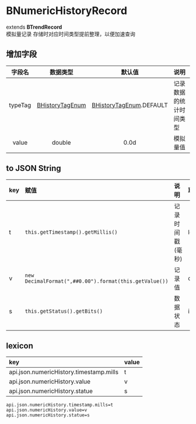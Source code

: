 # BNumericHistoryRecord
extends **BTrendRecord**  
模拟量记录
存储时对应时间类型提前整理，以便加速查询

## 增加字段
| 字段名 | 数据类型 | 默认值 | 说明 |
|:-------:|:------:|:-------:|:------------|
| typeTag | [BHistoryTagEnum](../enums/HistoryTagEnum.md) | [BHistoryTagEnum](../enums/HistoryTagEnum.md).DEFAULT | 记录数据的统计时间类型 |
| value | double | 0.0d | 模拟量值 |

## to JSON String
| key | 赋值 | 说明 | 取值 |
|:-------|:------|:-------|:---------|
| t | `this.getTimestamp().getMillis()` | 记录时间戳(毫秒) | long |
| v | `new DecimalFormat(",##0.00").format(this.getValue())` | 记录值 | double |
| s | `this.getStatus().getBits()` | 数据状态 | int |

## lexicon
| key | value |
|:-------|:------|
| api.json.numericHistory.timestamp.mills | t |
| api.json.numericHistory.value | v |
| api.json.numericHistory.statue | s |

```
api.json.numericHistory.timestamp.mills=t
api.json.numericHistory.value=v
api.json.numericHistory.statue=s
```